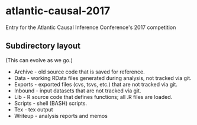 # atlantic-causal-2017
Entry for the Atlantic Causal Inference Conference's 2017 competition

## Subdirectory layout

(This can evolve as we go.)

* Archive - old source code that is saved for reference.
* Data - working RData files generated during analysis, not tracked via git.
* Exports - exported files (cvs, tsvs, etc.) that are not tracked via git.
* Inbound - input datasets that are not tracked via git.
* Lib - R source code that defines functions; all .R files are loaded.
* Scripts - shell (BASH) scripts.
* Tex - tex output
* Writeup - analysis reports and memos
